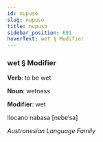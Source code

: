 ```yaml
---
id: nupuso
slug: nupuso
title: nupuso
sidebar_position: 691
hoverText: wet § Modifier
---
```


### wet § Modifier

**Verb**: to be wet

**Noun**: wetness

**Modifier**: wet

Ilocano nabasa [nɐbɐˈsa]

*Austronesian Language Family*